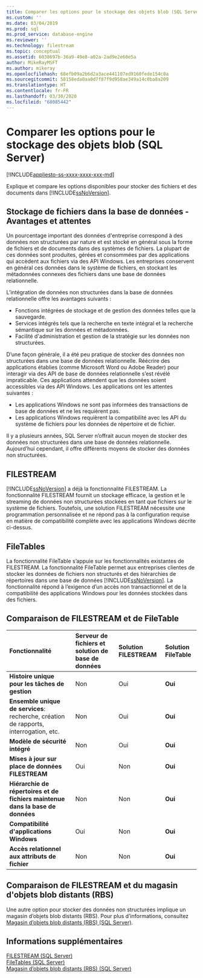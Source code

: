 ```yaml
---
title: Comparer les options pour le stockage des objets blob (SQL Server) | Microsoft Docs
ms.custom: ''
ms.date: 03/04/2019
ms.prod: sql
ms.prod_service: database-engine
ms.reviewer: ''
ms.technology: filestream
ms.topic: conceptual
ms.assetid: 6038697b-36a9-49e8-a02a-2ad9e2e60e5a
author: MikeRayMSFT
ms.author: mikeray
ms.openlocfilehash: 68efb09a2b6d2a3ace441107ed9160fede154c8a
ms.sourcegitcommit: 58158eda0aa0d7f87f9d958ae349a14c0ba8a209
ms.translationtype: HT
ms.contentlocale: fr-FR
ms.lasthandoff: 03/30/2020
ms.locfileid: "68085442"
---
```

# <a name="compare-options-for-storing-blobs-sql-server"></a>Comparer les options pour le stockage des objets blob (SQL Server)

[!INCLUDE[appliesto-ss-xxxx-xxxx-xxx-md](../../includes/appliesto-ss-xxxx-xxxx-xxx-md.md)]

Explique et compare les options disponibles pour stocker des fichiers et des documents dans [!INCLUDE[ssNoVersion](../../includes/ssnoversion-md.md)].

## <a name="storing-files-in-the-database---benefits-and-expectations"></a><a name="Expectations"></a> Stockage de fichiers dans la base de données - Avantages et attentes

Un pourcentage important des données d'entreprise correspond à des données non structurées par nature et est stocké en général sous la forme de fichiers et de documents dans des systèmes de fichiers. La plupart de ces données sont produites, gérées et consommées par des applications qui accèdent aux fichiers via des API Windows. Les entreprises conservent en général ces données dans le système de fichiers, en stockant les métadonnées connexes des fichiers dans une base de données relationnelle.

L’intégration de données non structurées dans la base de données relationnelle offre les avantages suivants :

- Fonctions intégrées de stockage et de gestion des données telles que la sauvegarde.
- Services intégrés tels que la recherche en texte intégral et la recherche sémantique sur les données et métadonnées.
- Facilité d'administration et gestion de la stratégie sur les données non structurées.

D’une façon générale, il a été peu pratique de stocker des données non structurées dans une base de données relationnelle. Réécrire des applications établies (comme Microsoft Word ou Adobe Reader) pour interagir via des API de base de données relationnelle s’est révélé impraticable. Ces applications attendent que les données soient accessibles via des API Windows. Les applications ont les attentes suivantes :

- Les applications Windows ne sont pas informées des transactions de base de données et ne les requièrent pas.
- Les applications Windows requièrent la compatibilité avec les API du système de fichiers pour les données de répertoire et de fichier.

Il y a plusieurs années, SQL Server n’offrait aucun moyen de stocker des données non structurées dans une base de données relationnelle. Aujourd’hui cependant, il offre différents moyens de stocker des données non structurées.

## <a name="filestream"></a><a name="Filestream"></a> FILESTREAM

[!INCLUDE[ssNoVersion](../../includes/ssnoversion-md.md)] a déjà la fonctionnalité FILESTREAM. La fonctionnalité FILESTREAM fournit un stockage efficace, la gestion et le streaming de données non structurées stockées en tant que fichiers sur le système de fichiers. Toutefois, une solution FILESTREAM nécessite une programmation personnalisée et ne répond pas à la configuration requise en matière de compatibilité complète avec les applications Windows décrite ci-dessus.

## <a name="filetables"></a><a name="FileTables"></a> FileTables

La fonctionnalité FileTable s’appuie sur les fonctionnalités existantes de FILESTREAM. La fonctionnalité FileTable permet aux entreprises clientes de stocker les données de fichiers non structurés et des hiérarchies de répertoires dans une base de données [!INCLUDE[ssNoVersion](../../includes/ssnoversion-md.md)]. La fonctionnalité répond à l’exigence d’un accès non transactionnel et de la compatibilité des applications Windows pour les données stockées dans des fichiers.

## <a name="comparing-filestream-and-filetable"></a><a name="CompareFileTable"></a> Comparaison de FILESTREAM et de FileTable

|Fonctionnalité|Serveur de fichiers et solution de base de données|Solution FILESTREAM|Solution FileTable|
|:------|:--------------------------------|:------------------|:-----------------|
|**Histoire unique pour les tâches de gestion**|Non|Oui|**Oui**|
|**Ensemble unique de services**: recherche, création de rapports, interrogation, etc.|Non|Oui|**Oui**|
|**Modèle de sécurité intégré**|Non|Oui|**Oui**|
|**Mises à jour sur place de données FILESTREAM**|Oui|Non|**Oui**|
|**Hiérarchie de répertoires et de fichiers maintenue dans la base de données**|Non|Non|**Oui**|
|**Compatibilité d'applications Windows**|Oui|Non|**Oui**|
|**Accès relationnel aux attributs de fichier**|Non|Non|**Oui**|

## <a name="comparing-filestream-and-remote-blob-store-rbs"></a><a name="CompareRBS"></a> Comparaison de FILESTREAM et du magasin d'objets blob distants (RBS)

Une autre option pour stocker des données non structurées implique un magasin d’objets blob distants (RBS). Pour plus d’informations, consultez [Magasin d’objets blob distants (RBS) (SQL Server)](remote-blob-store-rbs-sql-server.md).

## <a name="more-information"></a><a name="more"></a> Informations supplémentaires

[FILESTREAM &#40;SQL Server&#41;](../../relational-databases/blob/filestream-sql-server.md)  
[FileTables &#40;SQL Server&#41;](../../relational-databases/blob/filetables-sql-server.md)  
[Magasin d’objets blob distants &#40;RBS&#41; &#40;SQL Server&#41;](../../relational-databases/blob/remote-blob-store-rbs-sql-server.md)
